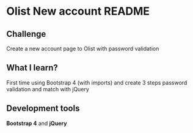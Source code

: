 # Olist New account README

## Challenge
Create a new account page to Olist with password validation

## What I learn?
First time using Bootstrap 4 (with imports) and create 3 steps password validation and match with jQuery

## Development tools
**Bootstrap 4** and **jQuery**
